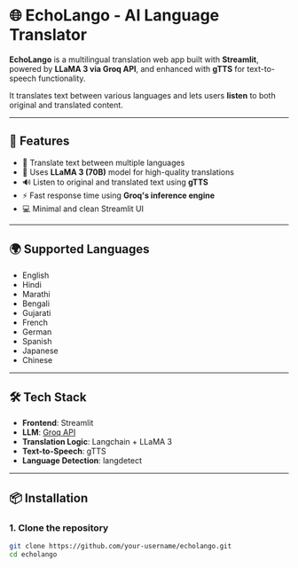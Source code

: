# 🌐 EchoLango - AI Language Translator

**EchoLango** is a multilingual translation web app built with **Streamlit**, powered by **LLaMA 3 via Groq API**, and enhanced with **gTTS** for text-to-speech functionality.

It translates text between various languages and lets users **listen** to both original and translated content.

---

## 🚀 Features

- 🔁 Translate text between multiple languages
- 🧠 Uses **LLaMA 3 (70B)** model for high-quality translations
- 🔊 Listen to original and translated text using **gTTS**
- ⚡ Fast response time using **Groq's inference engine**
- 💻 Minimal and clean Streamlit UI

---

## 🌍 Supported Languages
- English
- Hindi
- Marathi
- Bengali
- Gujarati
- French
- German
- Spanish
- Japanese
- Chinese

---

## 🛠️ Tech Stack

- **Frontend**: Streamlit
- **LLM**: [Groq API](https://console.groq.com/)
- **Translation Logic**: Langchain + LLaMA 3
- **Text-to-Speech**: gTTS
- **Language Detection**: langdetect

---

## 📦 Installation

### 1. Clone the repository

```bash
git clone https://github.com/your-username/echolango.git
cd echolango
